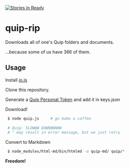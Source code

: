 [![Stories in Ready](https://badge.waffle.io/metadevfoundation/quip-rip.png?label=ready&title=Ready)](https://waffle.io/metadevfoundation/quip-rip)
# quip-rip

Downloads all of one's Quip folders and documents.

...because some of us have 366 of them.

## Usage

Install [io.js](https://iojs.org/en/index.html)

Clone this repository.

Generate a [Quip Personal Token](https://quip.com/api/personal-token) and add it in keys.json

Download!

```bash
 $ node quip.js     # go make a coffee
 
 # Quip: SLOWWW DOWNNNNNN 
 # ^ may result in error message, but we just retry
```

Convert to Markdown

```bash
 $ node_modules/html-md/bin/htmlmd -o quip-md/ quip/*
```

**Freedom!**
